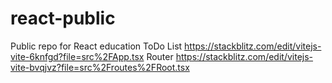 # react-public
Public repo for React education
ToDo List
https://stackblitz.com/edit/vitejs-vite-6knfgd?file=src%2FApp.tsx
Router
https://stackblitz.com/edit/vitejs-vite-bvqjvz?file=src%2Froutes%2FRoot.tsx
